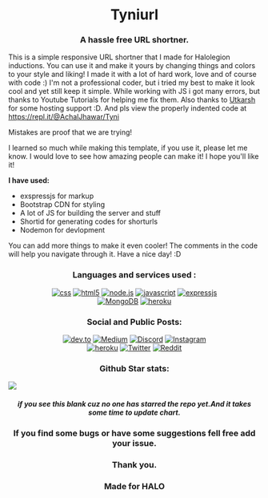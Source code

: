 <h1 align="center">Tyniurl</h1>
<p align="center">
</p>

<h3 align="center">A hassle free URL shortner.</h3>

This is a simple responsive URL shortner that I made for Halolegion inductions. You can use it and make it yours by changing things and colors to your style and liking! I made it with a lot of hard work, love and of course with code :) I'm not a professional coder, but i tried my best to make it look cool and yet still keep it simple. While working with JS i got many errors, but thanks to Youtube Tutorials for helping me fix them. Also thanks to <a href="htttps://utkarsh.co">Utkarsh</a> for some hosting support :D. And pls view the properly indented code at https://repl.it/@AchalJhawar/Tyni

Mistakes are proof that we are trying!

I learned so much while making this template, if you use it, please let me know. I would love to see how amazing people can make it! I hope you'll like it!

<b>I have used:</b>

- exspressjs for markup
- Bootstrap CDN for styling
- A lot of JS for building the server and stuff
- Shortid for generating codes for shorturls
- Nodemon for devlopment

You can add more things to make it even cooler! The comments in the code will help you navigate through it. Have a nice day! :D

<h3 align="center">Languages and services used :</h3>
<p align="center">
<a href="https://github.com/achaljhawar/Tyniurl/search?l=CSS"><img alt="css" src="https://img.shields.io/badge/CSS3-1572B6?style=for-the-badge&logo=css3&logoColor=white"></a>
<a href="https://github.com/achaljhawar/Tyniurl/search?l=html"><img alt="html5" src="https://img.shields.io/badge/HTML5-E34F26?style=for-the-badge&logo=html5&logoColor=white"></a>
<a href="https://github.com/achaljhawar/Tyniurl/search?l=JavaScript"><img alt="node.js" src="https://img.shields.io/badge/Node.js-43853D?style=for-the-badge&logo=node.js&logoColor=white"></a>
<a href="https://github.com/achaljhawar/Tyniurl/search?l=JavaScript"><img alt="javascript" src="https://img.shields.io/badge/JavaScript-F7DF1E?style=for-the-badge&logo=javascript&logoColor=black"></a>
<a href="https://github.com/achaljhawar/Tyniurl/search?l=EJS"><img alt="expressjs" src="https://img.shields.io/badge/Express.js-404D59?style=for-the-badge"></a>
<br/>
<a href="http://tyniurl.herokuapp.com/"><img alt="MongoDB" src="https://img.shields.io/badge/MongoDB-4EA94B?style=for-the-badge&logo=mongodb&logoColor=white"></a>
<a href="http://tyniurl.herokuapp.com/"><img alt="heroku" src="https://img.shields.io/badge/Heroku-430098?style=for-the-badge&logo=heroku&logoColor=white"></a>
</p>
<h3 align="center">Social and Public Posts:</h3>
<p align="center">
<a href=""><img alt="dev.to" src="https://img.shields.io/badge/dev.to-0A0A0A?style=for-the-badge&logo=dev.to&logoColor=white"></a>
<a href=""><img alt="Medium" src="https://img.shields.io/badge/Medium-12100E?style=for-the-badge&logo=medium&logoColor=white"></a>
<a href=""><img alt="Discord" src="https://img.shields.io/badge/Discord-7289DA?style=for-the-badge&logo=discord&logoColor=white"></a>
<a href="https://www.instagram.com/achaldwx/"><img alt="Instagram" src="https://img.shields.io/badge/Instagram-E4405F?style=for-the-badge&logo=instagram&logoColor=white"></a>
<br/>
<a href="mailto:achaldps@gmail.com"><img alt="heroku" src="https://img.shields.io/badge/Gmail-D14836?style=for-the-badge&logo=gmail&logoColor=white"></a>
<a href="https://twitter.com/AchalJhawar"><img alt="Twitter" src="https://img.shields.io/badge/Twitter-1DA1F2?style=for-the-badge&logo=twitter&logoColor=white"></a>
<a href=""><img alt="Reddit" src="https://img.shields.io/badge/Reddit-FF4500?style=for-the-badge&logo=reddit&logoColor=white"></a>
</p>
<h3 align="center">Github Star stats:</h3>
<img src="https://starchart.cc/achaljhawar/Tyniurl.svg" align="center">
<h5 align="center">if you see this blank cuz no one has starred the repo yet.And it takes some time to update chart.</h3>
<h3 align="center">If you find some bugs or have some suggestions fell free add your issue.</h3>
<h3 align="center">Thank you.</h3> 
<h3 align="center">Made for HALO</h3>
